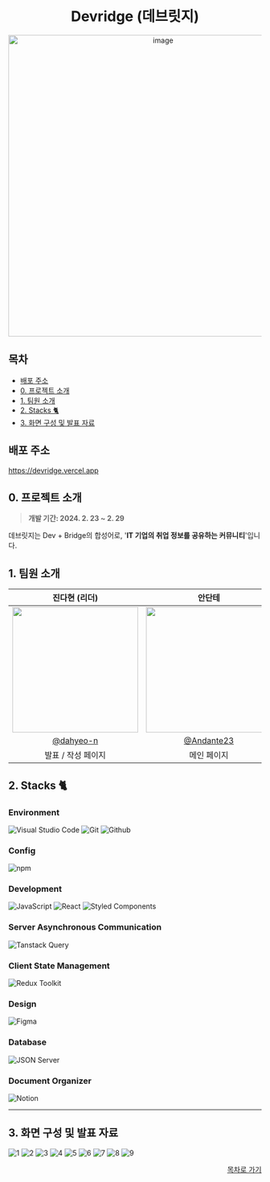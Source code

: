 <div align="center">
<h1>Devridge (데브릿지)</h1>
<img width="600" alt="image" src="https://github.com/dahyeo-n/Devridge/blob/main/public/images/devridgeLogo.png">
</div>

## 목차

- [배포 주소](#배포-주소)
- [0. 프로젝트 소개](#0-프로젝트-소개)
- [1. 팀원 소개](#1-팀원-소개)
- [2. Stacks 🐈](#2-stacks-)
- [3. 화면 구성 및 발표 자료](#3-화면-구성-및-발표-자료)

## 배포 주소

https://devridge.vercel.app

## 0. 프로젝트 소개

> **개발 기간: 2024. 2. 23 ~ 2. 29**

데브릿지는 Dev + Bridge의 합성어로, '**IT 기업의 취업 정보를 공유하는 커뮤니티**'입니다.

## 1. 팀원 소개

|                                                              진다현 (리더)                                                              |                                      안단테                                     |                  김명환                  |
| :-------------------------------------------------------------------------------------------------------------------------------: | :------------------------------------------------------------------------------: | :--------------------------------------: |
| <img width="250px" src="https://avatars.githubusercontent.com/u/154739298?s=400&u=ffcac1e1be1165a48832c6f33c04f9b617c70802&v=4" /> | <img width="250px" src="https://avatars.githubusercontent.com/u/98266983?v=4"/> | <img width="250px" src="https://avatars.githubusercontent.com/u/154975499?v=4"/> |
|                                             [@dahyeo-n](https://github.com/dahyeo-n)                                              |                       [@Andante23](https://github.com/Andante23)                       | [@baram55](https://github.com/baram55) |
|            발표 / 작성 페이지           |            메인 페이지           |            상세 페이지            |


## 2. Stacks 🐈

### Environment

![Visual Studio Code](https://img.shields.io/badge/Visual%20Studio%20Code-007ACC?style=for-the-badge&logo=Visual%20Studio%20Code&logoColor=white)
![Git](https://img.shields.io/badge/Git-F05032?style=for-the-badge&logo=Git&logoColor=white)
![Github](https://img.shields.io/badge/GitHub-181717?style=for-the-badge&logo=GitHub&logoColor=white)

### Config

![npm](https://img.shields.io/badge/npm-CB3837?style=for-the-badge&logo=npm&logoColor=white)

### Development

![JavaScript](https://img.shields.io/badge/JavaScript-F7DF1E?style=for-the-badge&logo=Javascript&logoColor=white)
![React](https://img.shields.io/badge/React-20232A?style=for-the-badge&logo=react&logoColor=61DAFB)
![Styled Components](https://img.shields.io/badge/styled--components-DB7093?style=for-the-badge&logo=styled-components&logoColor=white)

### Server Asynchronous Communication
![Tanstack Query](https://img.shields.io/badge/Tanstack_Query-FF4000?style=for-the-badge&logo=tanstackquery&logoColor=white)

### Client State Management

![Redux Toolkit](https://img.shields.io/badge/Redux_Tookit-593D88?style=for-the-badge&logo=redux&logoColor=white)

### Design

![Figma](https://img.shields.io/badge/Figma-F24E1E?style=for-the-badge&logo=figma&logoColor=white)

### Database

![JSON Server](https://img.shields.io/badge/Json_server-181818?style=for-the-badge&logo=jsonserver&logoColor=white)

### Document Organizer

![Notion](https://img.shields.io/badge/Notion-000000?style=for-the-badge&logo=Notion&logoColor=white)

---

## 3. 화면 구성 및 발표 자료

![1](https://github.com/user-attachments/assets/94537397-3d7f-42fd-824b-acbd69318a48)
![2](https://github.com/user-attachments/assets/6d480d55-a623-4dd0-a9f6-2f3cb4f7b78d)
![3](https://github.com/user-attachments/assets/3ed11fa9-8892-4724-802a-98bd594465dc)
![4](https://github.com/user-attachments/assets/cc176c54-07c7-4f60-8c96-52dfc608ed81)
![5](https://github.com/user-attachments/assets/32fd5d9a-aca6-449e-828a-7877b4de2c86)
![6](https://github.com/user-attachments/assets/a2d0c19c-da4c-4a29-8404-ea2fb9503ad5)
![7](https://github.com/user-attachments/assets/a96dda8a-7da3-4c50-9493-1135c15b59ce)
![8](https://github.com/user-attachments/assets/ea70297e-c868-4ce2-9801-ccc1811b714d)
![9](https://github.com/user-attachments/assets/f1046058-24d2-42fe-9007-e82d4f4f89f0)


<div align="right">
  
[목차로 가기](#목차)

</div>
